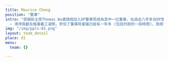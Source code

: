 ```yaml
---
title: Maurice Cheng
position: "董事"
intro: "感謝前主席Thomas Wu邀請我加入DP董事局成為其中一位董事，在過去八年多在DP曾在各個不同崗位上服務過，但對於收到這一個邀請，我實在戰戰兢兢，內心很掙扎究竟有沒有能力做好這個重要的崗位。也問過自己好幾次在這個崗位上我最能貢獻到自己的是什麼地方，內心的答案是共同守護DP最核心的價值
  ~ 清淨貢獻及推廣義工凝聚。參加了董事局會議已經有一年多 (包括列席的一段時間)，我感受很深的是華山老師主動不列席董事局會議，避免影響到我們的決定，作為DP創辦人而能夠這般放下，實在非常欣賞。而幾月前一段不短的時間，我見證著董事局團隊與各義工，一起齊心應對一個前所未有的衝擊與挑戰，對於各人的勇氣與付出，實在印象深刻，同時萬分佩服。"
img: "/img/ppls-01.png"
layout: team_detail
place: d1
menu:
  team: {}

---
```

